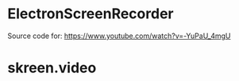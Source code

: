 # ElectronScreenRecorder

Source code for: https://www.youtube.com/watch?v=-YuPaU_4mgU
# skreen.video
